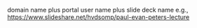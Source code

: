 domain name plus portal user name plus slide deck name e.g., https://www.slideshare.net/hvdsomp/paul-evan-peters-lecture
